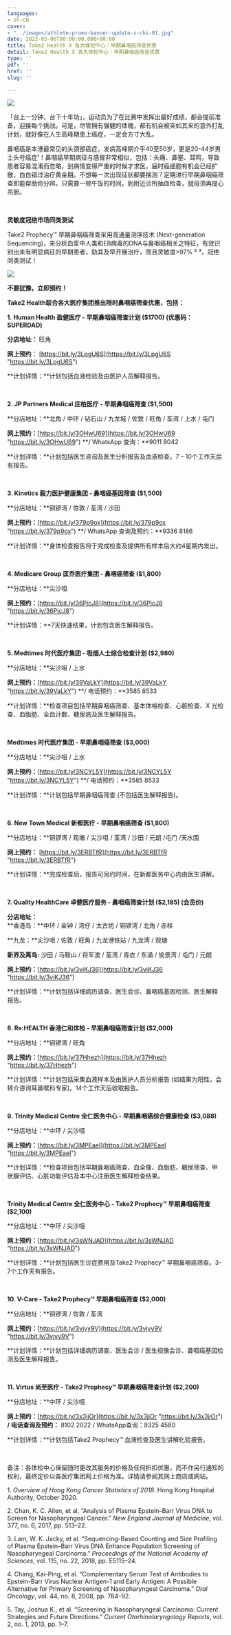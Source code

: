 ```yaml
---
languages:
- zh-CN
cover:
- "../images/athlete-promo-banner-update-s-chi-01.jpg"
date: 2022-05-06T00:00:00.000+08:00
title: Take2 Health X 各大体检中心｜早期鼻咽癌筛查优惠
detail: Take2 Health X 各大体检中心｜早期鼻咽癌筛查优惠
type: ''
pdf: ''
href: ''
slug: ''

---
```

![](../images/athlete-promo-banner-update-s-chi-02.jpg)

「台上一分钟，台下十年功」，运动员为了在比赛中发挥出最好成绩，都会提前准备，迎接每个挑战。可是，尽管拥有强健的体魄，都有机会被突如其来的意外打乱计划，就好像在人生高峰期患上癌症，一定会方寸大乱。

鼻咽癌是本港最常见的头颈部癌症，发病高峰期介乎40至50岁，更是20-44岁男士头号癌症¹！鼻咽癌早期病征与感冒非常相似，包括：头痛、鼻塞、耳鸣，导致患者容易混淆而忽略，到病情变得严重的时候才求医，届时癌细胞有机会已经扩散，白白错过治疗黄金期。不想每一次出现征状都要揣测？定期进行早期鼻咽癌筛查即能帮助你分辨。只需要一顿午饭的时间，到附近诊所抽血检查，就毋须再提心吊胆。

<br/>

**灵敏度冠绝市场同类测试**

Take2 Prophecy™ 早期鼻咽癌筛查采用高通量测序技术 (Next-generation Sequencing)，来分析血浆中人类和EB病毒的DNA与鼻咽癌相关之特征，有效识别出未有明显病征的早期患者，助其及早开展治疗，而且灵敏度>97% ² ³，冠绝同类测试！

![](../images/table_sc.png)

**不要犹豫，立即预约！**

**Take2 Health联合各大医疗集团推出限时鼻咽癌筛查优惠，包括：**

**1.** **Human Health 盈健医疗 - 早期鼻咽癌筛查计划 ($1700) (优惠码：SUPERDAD)**

**分店地址：** 旺角

**网上预约**： [https://bit.ly/3LpgU6S](https://bit.ly/3LpgU6S "https://bit.ly/3LpgU6S")

\**计划详情：**计划包括血液检验及由医护人员解释报告。

<br/>

**2. JP Partners Medical 庄柏医疗 - 早期鼻咽癌筛查 ($1,500)**

\**分店地址：**北角 / 中环 / 钻石山 / 九龙城 / 佐敦 / 旺角 / 荃湾 / 上水 / 屯门

**网上预约：**[https://bit.ly/3OHwU69](https://bit.ly/3OHwU69 "https://bit.ly/3OHwU69") **/ WhatsApp 查询：**9011 8042

\**计划详情：**计划包括医生咨询及医生分析报告及血液检查。7 – 10个工作天后有报告。

<br/>

**3. Kinetics 毅力医护健康集团 - 鼻咽癌基因筛查 ($1,500)**

\**分店地址：**铜锣湾 / 佐敦 / 荃湾 / 沙田

**网上预约：**[https://bit.ly/379p9ox](https://bit.ly/379p9ox "https://bit.ly/379p9ox") **/ WhatsApp 查询及预约：**9336 8186

\**计划详情：**身体检查报告将于完成检查及提供所有样本后大约4星期内发出。

<br/>

**4. Medicare Group 匡乔医疗集团 - 鼻咽癌筛查 ($1,800)**

\**分店地址：**尖沙咀

**网上预约：**[https://bit.ly/36PicJ8](https://bit.ly/36PicJ8 "https://bit.ly/36PicJ8")

\**计划详情：**7天快速结果，计划包含医生解释报告。

<br/>

**5. Medtimes 时代医疗集团 - 吸烟人士综合检查计划 ($2,980)**

\**分店地址：**尖沙咀 / 上水

**网上预约：**[https://bit.ly/39VaLkY](https://bit.ly/39VaLkY "https://bit.ly/39VaLkY") **/ 电话预约：**3585 8533

\**计划详情：**检查项目包括早期鼻咽癌筛查、基本体格检查、心脏检查、X 光检查、血脂肪、全血计数、糖尿病及医生解释报告。

<br/>

**Medtimes 时代医疗集团 - 早期鼻咽癌筛查 ($3,000)**

\**分店地址：**尖沙咀 / 上水

**网上预约：**[https://bit.ly/3NCYL5Y](https://bit.ly/3NCYL5Y "https://bit.ly/3NCYL5Y") **/ 电话预约：**3585 8533

\**计划详情：**计划包括早期鼻咽癌筛查 (不包括医生解释报告)。

<br/>

**6. New Town Medical 新都医疗 - 早期鼻咽癌筛查 ($1,800)**

\**分店地址：**铜锣湾 / 观塘 / 尖沙咀 / 荃湾 / 沙田 / 元朗 /屯门 /天水围

**网上预约：** [https://bit.ly/3ERBTfR](https://bit.ly/3ERBTfR "https://bit.ly/3ERBTfR")

\**计划详情：**完成检查后，报告可另约时间，在新都医务中心内由医生讲解。

<br/>

**7. Quality HealthCare 卓健医疗服务 - 鼻咽癌筛查计划 ($2,185) (会员价)**

**分店地址：**  
\**香港岛：**中环 / 金钟 / 湾仔 / 太古坊 / 铜锣湾 / 北角 / 赤柱

\**九龙：**尖沙咀 / 佐敦 / 旺角 / 九龙港铁站 / 九龙湾 / 观塘

**新界及离岛:** 沙田 / 马鞍山 / 将军澳 / 荃湾 / 青衣 / 东涌 / 愉景湾 / 屯门 / 元朗

**网上预约：**[https://bit.ly/3viKJ36](https://bit.ly/3viKJ36 "https://bit.ly/3viKJ36")

\**计划详情：**计划包括详细病历调查、医生会诊、鼻咽癌基因检测、医生解释报告。

<br/>

**8. Re:HEALTH 香港仁和体检 - 早期鼻咽癌筛查计划 ($2,000)**

\**分店地址：**铜锣湾 / 旺角

**网上预约：**[https://bit.ly/37Hhezh](https://bit.ly/37Hhezh "https://bit.ly/37Hhezh")

\**计划详情：**计划包括采集血液样本及由医护人员分析报告 (如结果为阳性，会转介咨询耳鼻喉科专家)。14个工作天后收取报告。

<br/>

**9.** **Trinity Medical Centre 全仁医务中心 - 早期鼻咽癌综合健康检查 ($3,088)**

\**分店地址：**中环 / 尖沙咀

**网上预约：**[https://bit.ly/3MPEaeI](https://bit.ly/3MPEaeI "https://bit.ly/3MPEaeI")

\**计划详情：**检查项目包括早期鼻咽癌筛查、血全像、血脂肪、糖尿筛查、甲状腺评估、心脏功能评估及本中心注册医生解释检查结果。

<br/>

**Trinity Medical Centre 全仁医务中心 - Take2 Prophecy™️ 早期鼻咽癌筛查 ($2,100)**

\**分店地址：**中环 / 尖沙咀

**网上预约：**[https://bit.ly/3sWNJAD](https://bit.ly/3sWNJAD "https://bit.ly/3sWNJAD")

\**计划详情：**计划包括医生诊症费用及Take2 Prophecy™ 早期鼻咽癌筛查。3-7个工作天有报告。

<br/>

**10. V-Care - Take2 Prophecy™️ 早期鼻咽癌筛查 ($2,000)**

\**分店地址：**铜锣湾 / 佐敦 / 荃湾

**网上预约：**[https://bit.ly/3vjvy9V](https://bit.ly/3vjvy9V "https://bit.ly/3vjvy9V")

\**计划详情：**计划包括详细病历调查、医生会诊 / 医生视像会诊、鼻咽癌基因检测及医生解释报告。

<br/>

**11. Virtus 尚至医疗 - Take2 Prophecy™ 早期鼻咽癌筛查计划 ($2,200)**

\**分店地址：**中环 / 尖沙咀

**网上预约：**[https://bit.ly/3x3jjOr](https://bit.ly/3x3jjOr "https://bit.ly/3x3jjOr") **/ 电话查询及预约：** 8102 2022 / WhatsApp查询：9325 4580

\**计划详情：**计划包括Take2 Prophecy™ 血液检查及医生讲解化验报告。

<br/>

备注：各体检中心保留随时更改其服务的价格及任何折扣优惠，而不作另行通知的权利，最终定价以各医疗集团网上价格为准。详情请参阅其网上商店或网站。

1\. _Overview of Hong Kong Cancer Statistics of 2018_. Hong Kong Hospital Authority, October 2020.

2\. Chan, K. C. Allen, et al. “Analysis of Plasma Epstein–Barr Virus DNA to Screen for Nasopharyngeal Cancer.” _New England Journal of Medicine_, vol. 377, no. 6, 2017, pp. 513–22.

3\. Lam, W. K. Jacky, et al. “Sequencing-Based Counting and Size Profiling of Plasma Epstein–Barr Virus DNA Enhance Population Screening of Nasopharyngeal Carcinoma.” _Proceedings of the National_ _Academy of Sciences_, vol. 115, no. 22, 2018, pp. E5115–24.

4\. Chang, Kai-Ping, et al. “Complementary Serum Test of Antibodies to Epstein-Barr Virus Nuclear Antigen-1 and Early Antigen: A Possible Alternative for Primary Screening of Nasopharyngeal Carcinoma.” _Oral Oncology_, vol. 44, no. 8, 2008, pp. 784–92.

5\. Tay, Joshua K., et al. “Screening in Nasopharyngeal Carcinoma: Current Strategies and Future Directions.” _Current Otorhinolaryngology Reports_, vol. 2, no. 1, 2013, pp. 1–7.